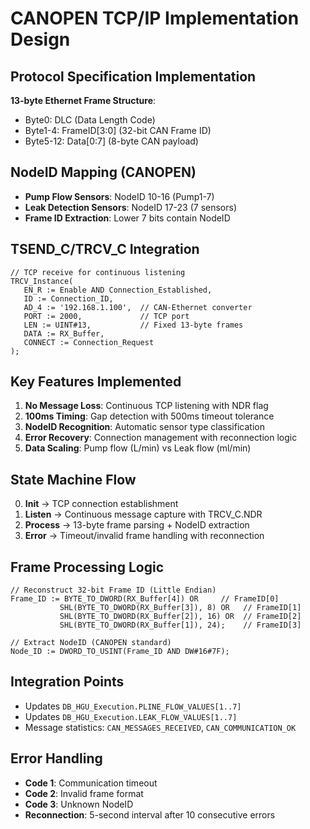 # CANOPEN TCP/IP Implementation Design

## Protocol Specification Implementation
**13-byte Ethernet Frame Structure**:
- Byte0: DLC (Data Length Code)
- Byte1-4: FrameID[3:0] (32-bit CAN Frame ID)  
- Byte5-12: Data[0:7] (8-byte CAN payload)

## NodeID Mapping (CANOPEN)
- **Pump Flow Sensors**: NodeID 10-16 (Pump1-7)
- **Leak Detection Sensors**: NodeID 17-23 (7 sensors)
- **Frame ID Extraction**: Lower 7 bits contain NodeID

## TSEND_C/TRCV_C Integration
```scl
// TCP receive for continuous listening
TRCV_Instance(
   EN_R := Enable AND Connection_Established,
   ID := Connection_ID,
   AD_4 := '192.168.1.100',  // CAN-Ethernet converter
   PORT := 2000,             // TCP port
   LEN := UINT#13,           // Fixed 13-byte frames
   DATA := RX_Buffer,
   CONNECT := Connection_Request
);
```

## Key Features Implemented
1. **No Message Loss**: Continuous TCP listening with NDR flag
2. **100ms Timing**: Gap detection with 500ms timeout tolerance
3. **NodeID Recognition**: Automatic sensor type classification
4. **Error Recovery**: Connection management with reconnection logic
5. **Data Scaling**: Pump flow (L/min) vs Leak flow (ml/min)

## State Machine Flow
0. **Init** → TCP connection establishment
2. **Listen** → Continuous message capture with TRCV_C.NDR
3. **Process** → 13-byte frame parsing + NodeID extraction
4. **Error** → Timeout/invalid frame handling with reconnection

## Frame Processing Logic
```scl
// Reconstruct 32-bit Frame ID (Little Endian)
Frame_ID := BYTE_TO_DWORD(RX_Buffer[4]) OR     // FrameID[0]
           SHL(BYTE_TO_DWORD(RX_Buffer[3]), 8) OR   // FrameID[1] 
           SHL(BYTE_TO_DWORD(RX_Buffer[2]), 16) OR  // FrameID[2]
           SHL(BYTE_TO_DWORD(RX_Buffer[1]), 24);    // FrameID[3]

// Extract NodeID (CANOPEN standard)
Node_ID := DWORD_TO_USINT(Frame_ID AND DW#16#7F);
```

## Integration Points
- Updates `DB_HGU_Execution.PLINE_FLOW_VALUES[1..7]`
- Updates `DB_HGU_Execution.LEAK_FLOW_VALUES[1..7]` 
- Message statistics: `CAN_MESSAGES_RECEIVED`, `CAN_COMMUNICATION_OK`

## Error Handling
- **Code 1**: Communication timeout
- **Code 2**: Invalid frame format  
- **Code 3**: Unknown NodeID
- **Reconnection**: 5-second interval after 10 consecutive errors